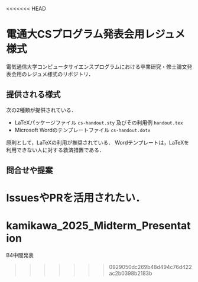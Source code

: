 <<<<<<< HEAD
# 電通大CSプログラム発表会用レジュメ様式

電気通信大学コンピュータサイエンスプログラムにおける卒業研究・修士論文発表会用のレジュメ様式のリポジトリ．

## 提供される様式

次の2種類が提供されている．

* LaTeXパッケージファイル `cs-handout.sty` 及びその利用例 `handout.tex`
* Microsoft Wordのテンプレートファイル `cs-handout.dotx`

原則として，LaTeXの利用が推奨されている．
Wordテンプレートは，LaTeXを利用できない人に対する救済措置である．

## 問合せや提案

IssuesやPRを活用されたい．
=======
# kamikawa_2025_Midterm_Presentation
B4中間発表
>>>>>>> 0929050dc269b48d494c76d422ac2b0398b2183b
